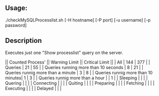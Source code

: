 ## Usage:

./checkMySQLProcesslist.sh [-H hostname] [-P port] [-u username] [-p password]

## Description

Executes just one "Show processlist" query on the server.

|| Counted Process' || Warning Limit || Critical Limit ||
| All | 144 | 377 |
| Queries | 21 | 55 |
| Queries running more than 10 seconds | 8 | 21 |
| Queries runnig more than a minute | 3 | 8 |
| Queries runnig more than 10 minutes| 1 | 3 |
| Queries runnig more than a hour | | 1 |
| Sleeping | | |
| Quering | | |
| Connecting | | |
| Quiting | | |
| Preparing | | |
| Fetching | | |
| Executing | | |
| Delayed | | |
